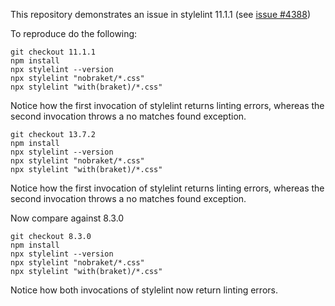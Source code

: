 This repository demonstrates an issue in stylelint 11.1.1 (see [issue #4388](https://github.com/stylelint/stylelint/issues/4388))

To reproduce do the following:

```
git checkout 11.1.1
npm install
npx stylelint --version
npx stylelint "nobraket/*.css"
npx stylelint "with(braket)/*.css"
```

Notice how the first invocation of stylelint returns linting errors, whereas the second invocation throws a no matches found exception.

```
git checkout 13.7.2
npm install
npx stylelint --version
npx stylelint "nobraket/*.css"
npx stylelint "with(braket)/*.css"
```

Notice how the first invocation of stylelint returns linting errors, whereas the second invocation throws a no matches found exception.


Now compare against 8.3.0

```
git checkout 8.3.0
npm install
npx stylelint --version
npx stylelint "nobraket/*.css"
npx stylelint "with(braket)/*.css"
```

Notice how both invocations of stylelint now return linting errors.
